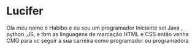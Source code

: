 # Lucifer
Ola meu nome é Habibo e eu sou um programador  Iniciante sei Java , python ,JS, e tbm as linguagens de marcação HTML e CSS então venha CMG para vc seguir a sua carreira como programador ou programadora
